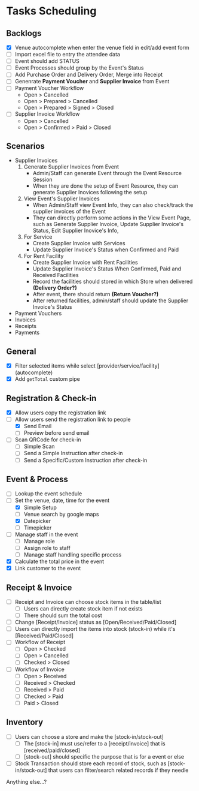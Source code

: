 # Tasks Scheduling

## Backlogs
- [x] Venue autocomplete when enter the venue field in edit/add event form
- [ ] Import excel file to entry the attendee data
- [ ] Event should add STATUS
- [ ] Event Processes should group by the Event's Status
- [ ] Add Purchase Order and Delivery Order, Merge into Receipt 
- [ ] Genenrate **Payment Voucher** and **Supplier Invoice** from Event
- [ ] Payment Voucher Workflow
    - Open > Cancelled
    - Open > Prepared > Cancelled
    - Open > Prepared > Signed > Closed
- [ ] Supplier Invoice Workflow
    - Open > Cancelled
    - Open > Confirmed > Paid > Closed
    
## Scenarios
- Supplier Invoices
    1. Generate Supplier Invoices from Event
        - Admin/Staff can generate Event through the Event Resource Session
        - When they are done the setup of Event Resource, they can generate Supplier Inovices following the setup
    2. View Event's Supplier Invoices
        - When Admin/Staff view Event Info, they can also check/track the supplier invoices of the Event
        - They can directly perform some actions in the View Event Page, such as Generate Supplier Invoice, Update Supplier Invoice's Status, Edit Supplier Inovice's Info, 
    3. For Service
        - Create Supplier Invoice with Services
        - Update Supplier Invoice's Status when Confirmed and Paid
    4. For Rent Facility
        - Create Supplier Invoice with Rent Facilities
        - Update Supplier Invoice's Status When Confirmed, Paid and Received Facilities
        - Record the facilities should stored in which Store when delivered **(Delivery Order?)**
        - After event, there should return **(Return Voucher?)**
        - After returned facilities, admin/staff should update the Supplier Invoice's Status
- Payment Vouchers
- Invoices
- Receipts
- Payments

## General
- [x] Filter selected items while select [provider/service/facility] (autocomplete)
- [x] Add `getTotal` custom pipe

## Registration & Check-in
- [x] Allow users copy the registration link
- [ ] Allow users send the registration link to people
  - [x] Send Email
  - [ ] Preview before send email
- [ ] Scan QRCode for check-in
  - [ ] Simple Scan
  - [ ] Send a Simple Instruction after check-in
  - [ ] Send a Specific/Custom Instruction after check-in
  
## Event & Process
- [ ] Lookup the event schedule
- [ ] Set the venue, date, time for the event
  - [x] Simple Setup
  - [ ] Venue search by google maps
  - [x] Datepicker
  - [ ] Timepicker
- [ ] Manage staff in the event
  - [ ] Manage role
  - [ ] Assign role to staff
  - [ ] Manage staff handling specific process
- [x] Calculate the total price in the event
- [x] Link customer to the event

## Receipt & Invoice
- [ ] Receipt and Invoice can choose stock items in the table/list
  - [ ] Users can directly create stock item if not exists
  - [ ] There should sum the total cost
- [ ] Change [Receipt/Invoice] status as [Open/Received/Paid/Closed]
- [ ] Users can directly import the items into stock (stock-in) while it's [Received/Paid/Closed]
- [ ] Workflow of Receipt
  - [ ] Open > Checked
  - [ ] Open > Cancelled
  - [ ] Checked > Closed
- [ ] Workflow of Invoice
  - [ ] Open > Received
  - [ ] Received > Checked
  - [ ] Received > Paid
  - [ ] Checked > Paid
  - [ ] Paid > Closed

## Inventory
- [ ] Users can choose a store and make the [stock-in/stock-out]
  - [ ] The [stock-in] must use/refer to a [receipt/invoice] that is [received/paid/closed]
  - [ ] [stock-out] should specific the purpose that is for a event or else
- [ ] Stock Transaction should store each record of stock, such as [stock-in/stock-out] that users can filter/search related records if they needle

Anything else...?
